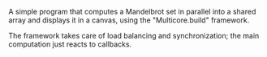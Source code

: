 A simple program that computes a Mandelbrot set in parallel into a
shared array and displays it in a canvas, using the "Multicore.build"
framework.

The framework takes care of load balancing and synchronization; the
main computation just reacts to callbacks.
